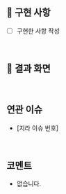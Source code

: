 ## 📑 구현 사항 

- [ ] 구현한 사항 작성

<br/>


## 🌁 결과 화면


</br>

## 연관 이슈
- [지라 이슈 번호]


</br>

## 코멘트
- 없습니다.
